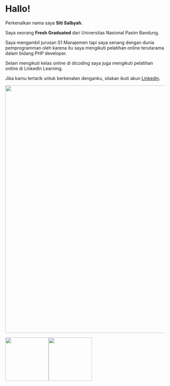 # Hallo!
Perkenalkan nama saya **Siti Salbyah**.

Saya seorang **Fresh Graduated** dari Universitas Nasional Pasim Bandung.

Saya mengambil jurusan S1 Manajemen tapi saya senang dengan dunia pemprogramman oleh karena itu saya mengikuti pelatihan online terutarama dalam bidang PHP developer.

Selain mengikuti kelas online di dicoding saya juga mengikuti pelatihan online di LinkedIn Learning.

Jika kamu tertarik untuk berkenalan denganku, silakan ikuti akun [Linkedin](https://www.linkedin.com/in/siti-salbyah-26883b194/).

<img width="782px" src="https://raw.githubusercontent.com/bilardi/bilardi/master/header.png" />

<img height="137px" src="https://github-readme-stats.vercel.app/api?username=salby966&hide_title=true&hide_border=true&show_icons=true&include_all_commits=true&count_private=true&line_height=21&text_color=000&icon_color=000&bg_color=0,ea6161,ffc64d,fffc4d,52fa5a&theme=graywhite" /><img height="137px" src="https://github-readme-stats.vercel.app/api/top-langs/?username=salby966&hide=html&hide_title=true&hide_border=true&layout=compact&langs_count=8&text_color=000&icon_color=fff&bg_color=0,52fa5a,4dfcff,c64dff&theme=graywhite" />
